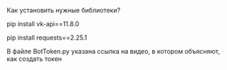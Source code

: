 Как установить нужные библиотеки?

pip install vk-api==11.8.0

pip install requests==2.25.1

В файле BotToken.py указана ссылка на видео, в котором объясняют, как создать токен
